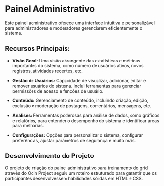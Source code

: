 # Painel Administrativo

Este painel administrativo oferece uma interface intuitiva e personalizável para administradores e moderadores gerenciarem eficientemente o sistema.

## Recursos Principais:

- **Visão Geral:** Uma visão abrangente das estatísticas e métricas importantes do sistema, como número de usuários ativos, novos registros, atividades recentes, etc.

- **Gestão de Usuários:** Capacidade de visualizar, adicionar, editar e remover usuários do sistema. Inclui ferramentas para gerenciar permissões de acesso e funções de usuário.

- **Conteúdo:** Gerenciamento de conteúdo, incluindo criação, edição, exclusão e moderação de postagens, comentários, mensagens, etc.

- **Análises:** Ferramentas poderosas para análise de dados, como gráficos e relatórios, para entender o desempenho do sistema e identificar áreas para melhorias.

- **Configurações:** Opções para personalizar o sistema, configurar preferências, ajustar parâmetros de segurança e muito mais.

## Desenvolvimento do Projeto

O projeto de criação do painel administrativo para treinamento do grid através do Odin Project seguiu um roteiro estruturado para garantir que os participantes desenvolvessem habilidades sólidas em HTML e CSS.
